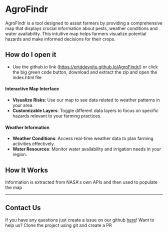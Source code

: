# AgroFindr

AgroFindr is a tool designed to assist farmers by providing a comprehensive map that displays crucial information about pests, weather conditions and water availability. This intuitive map helps farmers visualize potential hazards and make informed decisions for their crops.

## How do I open it

- Use the github.io link (https://ortddevvito.github.io/AgroFindr/) or click the big green code button, download and extract the zip and open the index.html file

#### Interactive Map Interface
- **Visualize Risks**: Use our map to see data related to weather patterns in your area.
- **Customizable Layers**: Toggle different data layers to focus on specific hazards relevant to your farming practices.

#### Weather Information
- **Weather Conditions**: Access real-time weather data to plan farming activities effectively.
- **Water Resources**: Monitor water availability and irrigation needs in your region.

## How It Works

Information is extracted from NASA's own APIs and then used to populate the map

---
## Contact Us

If you have any questions just create a issue on our github [here](https://github.com/OrtdDevVito/AgroFindr/issues/new)!
Want to help us? Clone the project using git and create a PR
